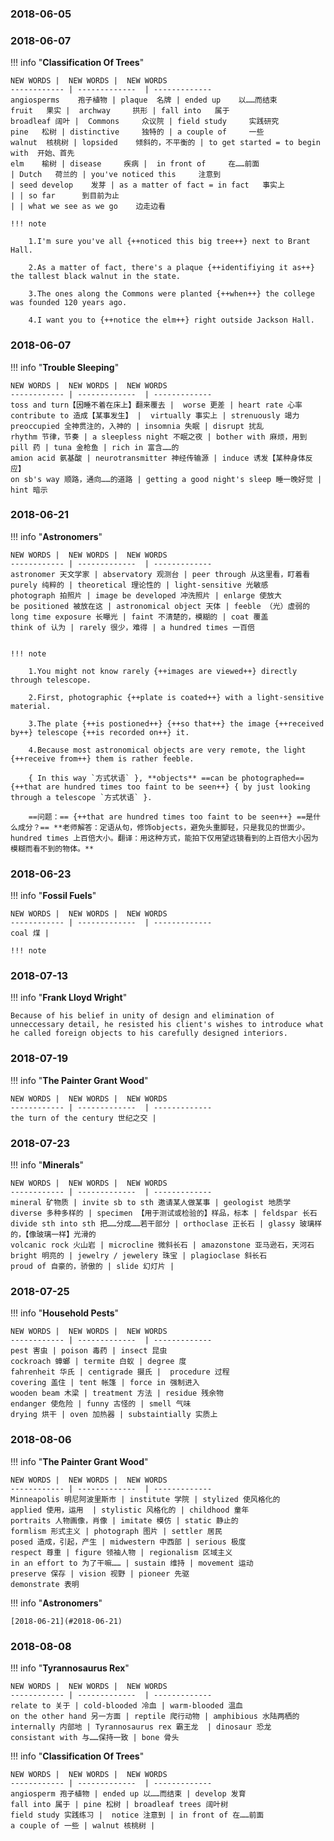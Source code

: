 ### 2018-06-05

### 2018-06-07

!!! info "**Classification Of Trees**"

    NEW WORDS |  NEW WORDS |  NEW WORDS
    ------------ | -------------  | -------------
    angiosperms    孢子植物 | plaque  名牌 | ended up    以……而结束
    fruit   果实 |  archway     拱形 | fall into   属于
    broadleaf 阔叶 |  Commons     众议院 | field study     实践研究
    pine   松树 | distinctive     独特的 | a couple of     一些
    walnut  核桃树 | lopsided    倾斜的，不平衡的 | to get started = to begin with  开始、首先
    elm    榆树 | disease     疾病 |  in front of     在……前面
    | Dutch   荷兰的 | you've noticed this     注意到
    | seed develop    发芽 | as a matter of fact = in fact   事实上
    | | so far      到目前为止
    | | what we see as we go    边走边看
        
    !!! note   

        1.I'm sure you've all {++noticed this big tree++} next to Brant Hall.
        
        2.As a matter of fact, there's a plaque {++identifiying it as++} the tallest black walnut in the state.
        
        3.The ones along the Commons were planted {++when++} the college was founded 120 years ago.
        
        4.I want you to {++notice the elm++} right outside Jackson Hall.


### 2018-06-07

!!! info "**Trouble Sleeping**"

    NEW WORDS |  NEW WORDS |  NEW WORDS
    ------------ | -------------  | -------------
    toss and turn【因睡不着在床上】翻来覆去 |  worse 更差 | heart rate 心率
    contribute to 造成【某事发生】 |  virtually 事实上 | strenuously 竭力
    preoccupied 全神贯注的，入神的 | insomnia 失眠 | disrupt 扰乱
    rhythm 节律，节奏 | a sleepless night 不眠之夜 | bother with 麻烦，用到
    pill 药 | tuna 金枪鱼 | rich in 富含……的
    amion acid 氨基酸 | neurotransmitter 神经传输源 | induce 诱发【某种身体反应】
    on sb's way 顺路，通向……的道路 | getting a good night's sleep 睡一晚好觉 | hint 暗示
    
    
### 2018-06-21

!!! info "**Astronomers**"

    NEW WORDS |  NEW WORDS |  NEW WORDS
    ------------ | -------------  | -------------
    astronomer 天文学家 | abservatory 观测台 | peer through 从这里看，盯着看
    purely 纯粹的 | theoretical 理论性的 | light-sensitive 光敏感
    photograph 拍照片 | image be developed 冲洗照片 | enlarge 使放大
    be positioned 被放在这 | astronomical object 天体 | feeble （光）虚弱的
    long time exposure 长曝光 | faint 不清楚的，模糊的 | coat 覆盖
    think of 认为 | rarely 很少，难得 | a hundred times 一百倍
     

    !!! note   
    
        1.You might not know rarely {++images are viewed++} directly through telescope.
        
        2.First, photographic {++plate is coated++} with a light-sensitive material.
        
        3.The plate {++is postioned++} {++so that++} the image {++received by++} telescope {++is recorded on++} it.
        
        4.Because most astronomical objects are very remote, the light {++receive from++} them is rather feeble.
        
        { In this way `方式状语` }, **objects** ==can be photographed== {++that are hundred times too faint to be seen++} { by just looking through a telescope `方式状语` }.
            
        ==问题：== {++that are hundred times too faint to be seen++} ==是什么成分？== **老师解答：定语从句，修饰objects，避免头重脚轻，只是我见的世面少。hundred times 上百倍大小。翻译：用这种方式，能拍下仅用望远镜看到的上百倍大小因为模糊而看不到的物体。**
        
### 2018-06-23

!!! info "**Fossil Fuels**"

    NEW WORDS |  NEW WORDS |  NEW WORDS
    ------------ | -------------  | -------------
    coal 煤 | 
    
    !!! note   
    
    
### 2018-07-13

!!! info "**Frank Lloyd Wright**"

    Because of his belief in unity of design and elimination of unneccessary detail, he resisted his client's wishes to introduce what he called foreign objects to his carefully designed interiors.
    
### 2018-07-19

!!! info "**The Painter Grant Wood**"

    NEW WORDS |  NEW WORDS |  NEW WORDS
    ------------ | -------------  | -------------
    the turn of the century 世纪之交 | 

### 2018-07-23

!!! info "**Minerals**"

    NEW WORDS |  NEW WORDS |  NEW WORDS
    ------------ | -------------  | -------------
    mineral 矿物质 | invite sb to sth 邀请某人做某事 | geologist 地质学
    diverse 多种多样的 | specimen 【用于测试或检验的】样品，标本 | feldspar 长石
    divide sth into sth 把……分成……若干部分 | orthoclase 正长石 | glassy 玻璃样的，【像玻璃一样】光滑的
    volcanic rock 火山岩 | microcline 微斜长石 | amazonstone 亚马逊石，天河石
    bright 明亮的 | jewelry / jewelery 珠宝 | plagioclase 斜长石 
    proud of 自豪的，骄傲的 | slide 幻灯片 | 

### 2018-07-25

!!! info "**Household Pests**"

    NEW WORDS |  NEW WORDS |  NEW WORDS
    ------------ | -------------  | -------------
    pest 害虫 | poison 毒药 | insect 昆虫
    cockroach 蟑螂 | termite 白蚁 | degree 度
    fahrenheit 华氏 | centigrade 摄氏 |  procedure 过程
    covering 盖住 | tent 帐篷 | force in 强制进入
    wooden beam 木梁 | treatment 方法 | residue 残余物
    endanger 使危险 | funny 古怪的 | smell 气味
    drying 烘干 | oven 加热器 | substaintially 实质上
   
### 2018-08-06

!!! info "**The Painter Grant Wood**"

    NEW WORDS |  NEW WORDS |  NEW WORDS
    ------------ | -------------  | -------------
    Minneapolis 明尼阿波里斯市 | institute 学院 | stylized 使风格化的
    applied 使用，运用  | stylistic 风格化的 | childhood 童年
    portraits 人物画像，肖像 | imitate 模仿 | static 静止的
    formlism 形式主义 | photograph 图片 | settler 居民
    posed 造成，引起，产生 | midwestern 中西部 | serious 极度
    respect 尊重 | figure 领袖人物 | regionalism 区域主义
    in an effort to 为了干嘛…… | sustain 维持 | movement 运动
    preserve 保存 | vision 视野 | pioneer 先驱
    demonstrate 表明
    
!!! info "**Astronomers**"

    [2018-06-21](#2018-06-21)
    
### 2018-08-08

!!! info "**Tyrannosaurus Rex**"

    NEW WORDS |  NEW WORDS |  NEW WORDS
    ------------ | -------------  | -------------
    relate to 关于 | cold-blooded 冷血 | warm-blooded 温血
    on the other hand 另一方面 | reptile 爬行动物 | amphibious 水陆两栖的
    internally 内部地 | Tyrannosaurus rex 霸王龙  | dinosaur 恐龙
    consistant with 与……保持一致 | bone 骨头
    
!!! info "**Classification Of Trees**"

    NEW WORDS |  NEW WORDS |  NEW WORDS
    ------------ | -------------  | -------------
    angiosperm 孢子植物 | ended up 以……而结束 | develop 发育
    fall into 属于 | pine 松树 | broadleaf trees 阔叶树
    field study 实践练习 |  notice 注意到 | in front of 在……前面
    a couple of 一些 | walnut 核桃树 | 
    